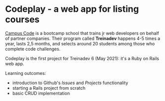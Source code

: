 # Codeplay - a web app for listing courses

[Campus Code](https://campuscode.com.br/) is a bootcamp school that trains jr web developers on behalf of partner companies. Their program called **Treinadev** happens 4-5 times a year, lasts 2,5 months, and selects around 20 students among those who complete code challenges.

Codeplay is the first project for Treinadev 6 (May 2021): it's a Ruby on Rails web app.

Learning outcomes:
- introduction to Github's *Issues* and *Projects* functionality
- starting a Rails project from scratch
- basic CRUD implementation